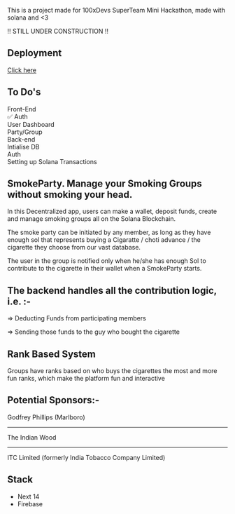 This is a project made for 100xDevs SuperTeam Mini Hackathon, made with solana and <3

‼️ STILL UNDER CONSTRUCTION ‼️ 

## Deployment
[Click here](https://smoke-buddy.vercel.app/)

## To Do's
Front-End  
✅ Auth  
    User Dashboard   
    Party/Group   
Back-end  
    Intialise DB  
    Auth  
    Setting up Solana Transactions  

## SmokeParty. Manage your Smoking Groups without smoking your head. 

In this Decentralized app, users can make a wallet, deposit funds, create and manage smoking groups all on the Solana Blockchain.

The smoke party can be initiated by any member, as long as they have enough sol that represents buying a Cigaratte / choti advance / the cigarette they choose from our vast database.

The user in the group is notified only when he/she has enough Sol to contribute to the cigarette in their wallet when a SmokeParty starts.

## The backend handles all the contribution logic, i.e. :-

⇒ Deducting Funds from participating members

⇒ Sending those funds to the guy who bought the cigarette

## Rank Based System

Groups have ranks based on who buys the cigarettes the most and more fun ranks, which make the platform fun and interactive

## Potential Sponsors:-

Godfrey Phillips (Marlboro)

---

The Indian Wood

---

ITC Limited (formerly India Tobacco Company Limited)

## Stack
- Next 14
- Firebase


